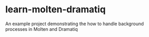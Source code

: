 # learn-molten-dramatiq
An example project demonstrating the how to handle background processes in Molten and Dramatiq
